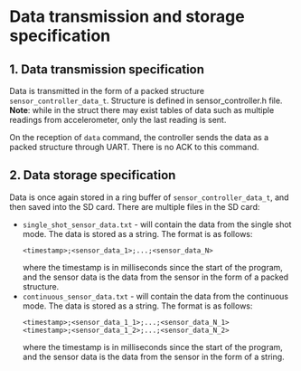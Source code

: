 # Data transmission and storage specification

## 1. Data transmission specification

Data is transmitted in the form of a packed structure ```sensor_controller_data_t```. Structure is defined in sensor_controller.h file. **Note**: while in the struct there may exist tables of data such as multiple readings from accelerometer, only the last reading is sent.

On the reception of ```data``` command, the controller sends the data as a packed structure through UART. There is no ACK to this command.

## 2. Data storage specification

Data is once again stored in a ring buffer of ```sensor_controller_data_t```, and then saved into the SD card. There are multiple files in the SD card:
- ```single_shot_sensor_data.txt``` - will contain the data from the single shot mode. The data is stored as a string. The format is as follows:
    ```
    <timestamp>;<sensor_data_1>;...;<sensor_data_N>
    ```
    where the timestamp is in milliseconds since the start of the program, and the sensor data is the data from the sensor in the form of a packed structure.
- ```continuous_sensor_data.txt``` - will contain the data from the continuous mode. The data is stored as a string. The format is as follows:
    ```
    <timestamp>;<sensor_data_1_1>;...;<sensor_data_N_1>
    <timestamp>;<sensor_data_1_2>;...;<sensor_data_N_2>
    ```
    where the timestamp is in milliseconds since the start of the program, and the sensor data is the data from the sensor in the form of a string.
